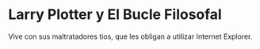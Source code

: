 # Larry Plotter y El Bucle Filosofal

Vive con sus maltratadores tios, que les obligan a utilizar Internet Explorer.
